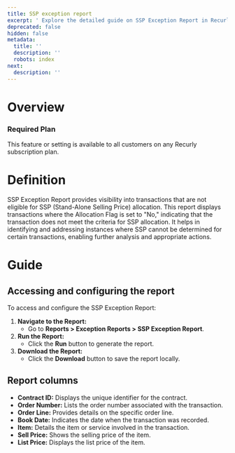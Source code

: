 ```yaml
---
title: SSP exception report
excerpt: ' Explore the detailed guide on SSP Exception Report in Recurly''s Revenue Recognition user guide.'
deprecated: false
hidden: false
metadata:
  title: ''
  description: ''
  robots: index
next:
  description: ''
---
```

# Overview

### Required Plan

This feature or setting is available to all customers on any Recurly subscription plan.

# Definition

SSP Exception Report provides visibility into transactions that are not eligible for SSP (Stand-Alone Selling Price) allocation. This report displays transactions where the Allocation Flag is set to "No," indicating that the transaction does not meet the criteria for SSP allocation. It helps in identifying and addressing instances where SSP cannot be determined for certain transactions, enabling further analysis and appropriate actions.

# Guide

## Accessing and configuring the report

To access and configure the SSP Exception Report:

1. **Navigate to the Report:**
   * Go to **Reports > Exception Reports > SSP Exception Report**.
2. **Run the Report:**
   * Click the **Run** button to generate the report.
3. **Download the Report:**
   * Click the **Download** button to save the report locally.

## Report columns

* **Contract ID:** Displays the unique identifier for the contract.
* **Order Number:** Lists the order number associated with the transaction.
* **Order Line:** Provides details on the specific order line.
* **Book Date:** Indicates the date when the transaction was recorded.
* **Item:** Details the item or service involved in the transaction.
* **Sell Price:** Shows the selling price of the item.
* **List Price:** Displays the list price of the item.